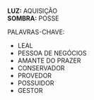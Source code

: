 **LUZ:** AQUISIÇÃO  
**SOMBRA:** POSSE

PALAVRAS-CHAVE:
- LEAL
- PESSOA DE NEGÓCIOS
- AMANTE DO PRAZER
- CONSERVADOR
- PROVEDOR
- POSSUIDOR
- GESTOR